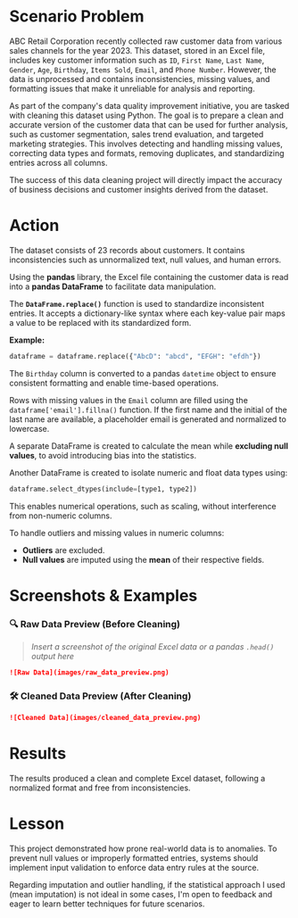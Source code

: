 # Scenario Problem

ABC Retail Corporation recently collected raw customer data from various sales channels for the year 2023. This dataset, stored in an Excel file, includes key customer information such as `ID`, `First Name`, `Last Name`, `Gender`, `Age`, `Birthday`, `Items Sold`, `Email`, and `Phone Number`. However, the data is unprocessed and contains inconsistencies, missing values, and formatting issues that make it unreliable for analysis and reporting.

As part of the company's data quality improvement initiative, you are tasked with cleaning this dataset using Python. The goal is to prepare a clean and accurate version of the customer data that can be used for further analysis, such as customer segmentation, sales trend evaluation, and targeted marketing strategies. This involves detecting and handling missing values, correcting data types and formats, removing duplicates, and standardizing entries across all columns.

The success of this data cleaning project will directly impact the accuracy of business decisions and customer insights derived from the dataset.

# Action

The dataset consists of 23 records about customers. It contains inconsistencies such as unnormalized text, null values, and human errors.

Using the **pandas** library, the Excel file containing the customer data is read into a **pandas DataFrame** to facilitate data manipulation.

The **`DataFrame.replace()`** function is used to standardize inconsistent entries. It accepts a dictionary-like syntax where each key-value pair maps a value to be replaced with its standardized form.

**Example:**

```python
dataframe = dataframe.replace({"AbcD": "abcd", "EFGH": "efdh"})
```

The `Birthday` column is converted to a pandas `datetime` object to ensure consistent formatting and enable time-based operations.

Rows with missing values in the `Email` column are filled using the `dataframe['email'].fillna()` function. If the first name and the initial of the last name are available, a placeholder email is generated and normalized to lowercase.

A separate DataFrame is created to calculate the mean while **excluding null values**, to avoid introducing bias into the statistics.

Another DataFrame is created to isolate numeric and float data types using:

```python
dataframe.select_dtypes(include=[type1, type2])
```

This enables numerical operations, such as scaling, without interference from non-numeric columns.

To handle outliers and missing values in numeric columns:

* **Outliers** are excluded.
* **Null values** are imputed using the **mean** of their respective fields.

# Screenshots & Examples

### 🔍 Raw Data Preview (Before Cleaning)

> *Insert a screenshot of the original Excel data or a pandas `.head()` output here*

```markdown
![Raw Data](images/raw_data_preview.png)
```

### 🛠️ Cleaned Data Preview (After Cleaning)

```markdown
![Cleaned Data](images/cleaned_data_preview.png)
```

# Results

The results produced a clean and complete Excel dataset, following a normalized format and free from inconsistencies.

# Lesson

This project demonstrated how prone real-world data is to anomalies. To prevent null values or improperly formatted entries, systems should implement input validation to enforce data entry rules at the source.

Regarding imputation and outlier handling, if the statistical approach I used (mean imputation) is not ideal in some cases, I'm open to feedback and eager to learn better techniques for future scenarios.

